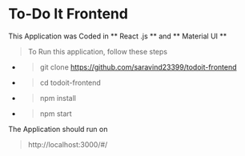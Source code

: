 # To-Do It Frontend

This Application was Coded in ** React .js ** and ** Material UI **

> To Run this application, follow these steps

- > git clone https://github.com/saravind23399/todoit-frontend
- > cd todoit-frontend
- > npm install
- > npm start

The Application should run on 
> http://localhost:3000/#/